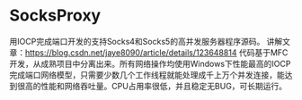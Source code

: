 # SocksProxy
用IOCP完成端口开发的支持Socks4和Socks5的高并发服务器程序源码。 讲解文章：https://blog.csdn.net/jaye8090/article/details/123648814 代码基于MFC开发，从成熟项目中分离出来。所有网络操作均使用Windows下性能最高的IOCP完成端口网络模型，只需要少数几个工作线程就能处理成千上万个并发连接，能达到很高的性能和网络吞吐量。CPU占用率很低，并且稳定无BUG，可长期运行。
